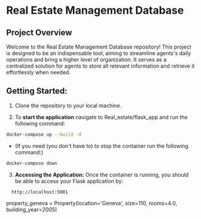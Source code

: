 # Real Estate Management Database

## Project Overview
Welcome to the Real Estate Management Database repository! This project is designed to be an indispensable tool, aiming to streamline agents's daily operations and bring a higher level of organization.
It serves as a centralized solution for agents to store all relevant information and retrieve it effortlessly when needed.



## Getting Started:
1. Clone the repository to your local machine.

2. To **start the application** navigate to Real_estate/flask_app and run the following command:
```bash
docker-compose up --build -d
```

- (If you need (you don't have to) to stop the container run the following command:)
```bash
docker-compose down  
```


3. **Accessing the Application:** Once the container is running, you should be able to access your Flask application by:
```bash
  http://localhost:5001
```


property_geneva = Property(location='Geneva', size=110, rooms=4.0, building_year=2005)
